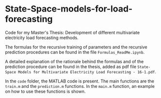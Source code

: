 # State-Space-models-for-load-forecasting
Code for my Master's Thesis: Development of different multivariate electricity load forecasting methods.

The formulas for the recursive training of parameters and the recursive prediction procedures can be found in the file `Formulas_ReadMe.ipynb`.

A detailed explanation of the rationale behind the formulas and of the prediction procedure can be found in the thesis, added as pdf file `State-Space Models for Multivariate Electricity Load Forecasting - 16-1.pdf`.

In the `code` folder, the MATLAB code is present. The main functions are the `train.m` and the `prediction.m` functions. In the `main.m` function, an example on how to use these functions is shown.
